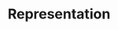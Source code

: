 ---
pid: Ch527
title: Representation
location_transcription: In front of Art Museum
zipcode: '19046'
outside_phl: 'Jenkintown PA '
neighborhood: 
age: '17'
age_range: 13-19
instagram: 
image_file_name: Ch_527.jpg
proposal_transcription: A statue or series of enlarged photos with people of the city
  together & happy.
topic: Philadelphia,Unity,Uplifting
topic_summary: 0, 0, 0
type: Image
keywords_other: 
credit: Zorro Cutts
image_labels: 
twitter: 
facebook: 
permalink: "/monuments/ch527/"
layout: item-page
---